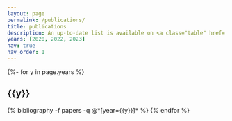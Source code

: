 ```yaml
---
layout: page
permalink: /publications/
title: publications
description: An up-to-date list is available on <a class="table" href='https://scholar.google.com/citations?user=Kk2l14wAAAAJ&hl'>Google Scholar</a>.
years: [2020, 2022, 2023]
nav: true
nav_order: 1
---
```

<!-- _pages/publications.md -->
<div class="publications">

{%- for y in page.years %}
  <h2 class="year">{{y}}</h2>
  {% bibliography -f papers -q @*[year={{y}}]* %}
{% endfor %}

</div>
